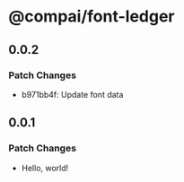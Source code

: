 # @compai/font-ledger

## 0.0.2

### Patch Changes

- b971bb4f: Update font data

## 0.0.1

### Patch Changes

- Hello, world!
